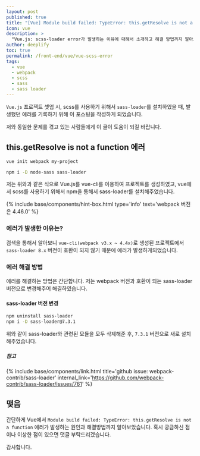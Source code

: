 ```yaml
---
layout: post
published: true
title: "[Vue] Module build failed: TypeError: this.getResolve is not a function 에러"
icon: vue
description: >
  "Vue.js: scss-loader error가 발생하는 이유에 대해서 소개하고 해결 방법까지 알아보도록 하겠습니다."
author: deeplify
toc: true
permalink: /front-end/vue/vue-scss-error
tags:
  - vue
  - webpack
  - scss
  - sass
  - sass loader
---
```


`Vue.js` 프로젝트 셋업 시, scss를 사용하기 위해서 `sass-loader`를 설치하였을 때, 발생했던 에러를 기록하기 위해 이 포스팅을 작성하게 되었습니다.

저와 동일한 문제를 겪고 있는 사람들에게 이 글이 도움이 되길 바랍니다.

## this.getResolve is not a function 에러

```bash
vue init webpack my-project
```

```bash
npm i -D node-sass sass-loader
```

저는 위와과 같은 식으로 Vue.js를 vue-cli를 이용하여 프로젝트를 생성하였고, vue에서 scss를 사용하기 위해서 npm을 통해서 sass-loader를 설치해주었습니다.

{% include base/components/hint-box.html type='info' text='webpack 버전은 4.46.0' %}

### 에러가 발생한 이유는?

검색을 통해서 알아보니 `vue-cli(webpack v3.x ~ 4.4x)`로 생성된 프로젝트에서 `sass-loader 8.x` 버전이 호환이 되지 않기 때문에 에러가 발생하게되었습니다.

### 에러 해결 방법

에러를 해결하는 방법은 간단합니다. 저는 webpack 버전과 호환이 되는 sass-loader 버전으로 변경해주어 해결하였습니다.

#### sass-loader 버전 변경

```bash
npm uninstall sass-loader
npm i -D sass-loader@7.3.1
```

위와 같이 sass-loader와 관련된 모듈을 모두 삭제해준 후, `7.3.1` 버전으로 새로 설치해주었습니다.

##### 참고

{% include base/components/link.html title='github issue: webpack-contrib/sass-loader' internal_link='https://github.com/webpack-contrib/sass-loader/issues/761' %}

## 맺음

간단하게 Vue에서 `Module build failed: TypeError: this.getResolve is not a function` 에러가 발생하는 원인과 해결방법까지 알아보았습니다. 혹시 궁금하신 점이나 이상한 점이 있으면 댓글 부탁드리겠습니다.

감사합니다.
